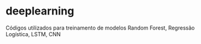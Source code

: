 # deeplearning

Códigos utilizados para treinamento de modelos Random Forest, Regressão Logística, LSTM, CNN
